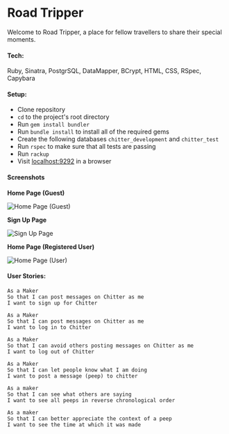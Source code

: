 Road Tripper
=================
Welcome to Road Tripper, a place for fellow travellers to share their special moments.

#### Tech:

Ruby, Sinatra, PostgrSQL, DataMapper, BCrypt, HTML, CSS, RSpec, Capybara

#### Setup:

* Clone repository
* `cd` to the project's root directory
* Run `gem install bundler`
* Run `bundle install` to install all of the required gems
* Create the following databases `chitter_development` and `chitter_test`
* Run `rspec` to make sure that all tests are passing
* Run `rackup`
* Visit [localhost:9292](localhost:9292) in a browser

#### Screenshots

**Home Page (Guest)**

![Home Page (Guest)](https://s25.postimg.org/w3ajf63gv/Screenshot_2017-06-01_09.39.27.png)

**Sign Up Page**

![Sign Up Page](https://s25.postimg.org/or539ml8v/Screenshot_2017-06-01_09.44.07.png)

**Home Page (Registered User)**

![Home Page (User)](https://s25.postimg.org/kw1p72233/Screenshot_2017-06-01_09.44.54.png)

#### User Stories:

```
As a Maker
So that I can post messages on Chitter as me
I want to sign up for Chitter

As a Maker
So that I can post messages on Chitter as me
I want to log in to Chitter

As a Maker
So that I can avoid others posting messages on Chitter as me
I want to log out of Chitter

As a Maker
So that I can let people know what I am doing  
I want to post a message (peep) to chitter

As a maker
So that I can see what others are saying  
I want to see all peeps in reverse chronological order

As a maker
So that I can better appreciate the context of a peep
I want to see the time at which it was made
```
